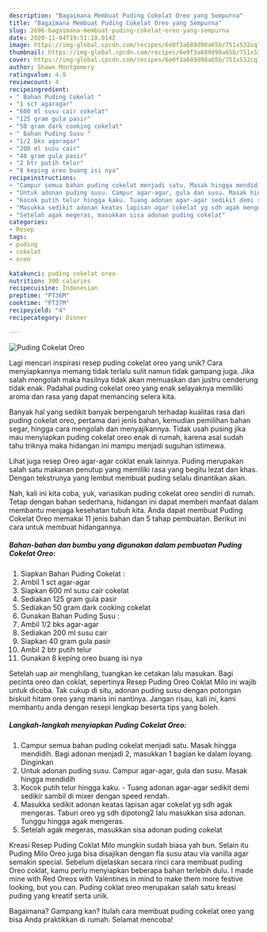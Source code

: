 ```yaml
---
description: "Bagaimana Membuat Puding Cokelat Oreo yang Sempurna"
title: "Bagaimana Membuat Puding Cokelat Oreo yang Sempurna"
slug: 2696-bagaimana-membuat-puding-cokelat-oreo-yang-sempurna
date: 2020-11-04T19:51:18.014Z
image: https://img-global.cpcdn.com/recipes/6e0f3a689d98a65b/751x532cq70/puding-cokelat-oreo-foto-resep-utama.jpg
thumbnail: https://img-global.cpcdn.com/recipes/6e0f3a689d98a65b/751x532cq70/puding-cokelat-oreo-foto-resep-utama.jpg
cover: https://img-global.cpcdn.com/recipes/6e0f3a689d98a65b/751x532cq70/puding-cokelat-oreo-foto-resep-utama.jpg
author: Shawn Montgomery
ratingvalue: 4.9
reviewcount: 4
recipeingredient:
- " Bahan Puding Cokelat "
- "1 sct agaragar"
- "600 ml susu cair cokelat"
- "125 gram gula pasir"
- "50 gram dark cooking cokelat"
- " Bahan Puding Susu "
- "1/2 bks agaragar"
- "200 ml susu cair"
- "40 gram gula pasir"
- "2 btr putih telur"
- "8 keping oreo buang isi nya"
recipeinstructions:
- "Campur semua bahan puding cokelat menjadi satu. Masak hingga mendidih. Bagi adonan menjadi 2, masukkan 1 bagian ke dalam loyang. Dinginkan"
- "Untuk adonan puding susu. Campur agar-agar, gula dan susu. Masak hingga mendidih"
- "Kocok putih telur hingga kaku. Tuang adonan agar-agar sedikit demi sedikir sambil di mixer dengan speed rendah."
- "Masukka sedikit adonan keatas lapisan agar cokelat yg sdh agak mengeras. Taburi oreo yg sdh dipotong2 lalu masukkan sisa adonan. Tunggu hingga agak mengeras."
- "Setelah agak megeras, masukkan sisa adonan puding cokelat"
categories:
- Resep
tags:
- puding
- cokelat
- oreo

katakunci: puding cokelat oreo 
nutrition: 300 calories
recipecuisine: Indonesian
preptime: "PT36M"
cooktime: "PT37M"
recipeyield: "4"
recipecategory: Dinner

---
```



![Puding Cokelat Oreo](https://img-global.cpcdn.com/recipes/6e0f3a689d98a65b/751x532cq70/puding-cokelat-oreo-foto-resep-utama.jpg)

Lagi mencari inspirasi resep puding cokelat oreo yang unik? Cara menyiapkannya memang tidak terlalu sulit namun tidak gampang juga. Jika salah mengolah maka hasilnya tidak akan memuaskan dan justru cenderung tidak enak. Padahal puding cokelat oreo yang enak selayaknya memiliki aroma dan rasa yang dapat memancing selera kita.

Banyak hal yang sedikit banyak berpengaruh terhadap kualitas rasa dari puding cokelat oreo, pertama dari jenis bahan, kemudian pemilihan bahan segar, hingga cara mengolah dan menyajikannya. Tidak usah pusing jika mau menyiapkan puding cokelat oreo enak di rumah, karena asal sudah tahu triknya maka hidangan ini mampu menjadi suguhan istimewa.

Lihat juga resep Oreo agar-agar coklat enak lainnya. Puding merupakan salah satu makanan penutup yang memiliki rasa yang begitu lezat dan khas. Dengan tekstrunya yang lembut membuat puding selalu dinantikan akan.


Nah, kali ini kita coba, yuk, variasikan puding cokelat oreo sendiri di rumah. Tetap dengan bahan sederhana, hidangan ini dapat memberi manfaat dalam membantu menjaga kesehatan tubuh kita. Anda dapat membuat Puding Cokelat Oreo memakai 11 jenis bahan dan 5 tahap pembuatan. Berikut ini cara untuk membuat hidangannya.

<!--inarticleads1-->

##### Bahan-bahan dan bumbu yang digunakan dalam pembuatan Puding Cokelat Oreo:

1. Siapkan  Bahan Puding Cokelat :
1. Ambil 1 sct agar-agar
1. Siapkan 600 ml susu cair cokelat
1. Sediakan 125 gram gula pasir
1. Sediakan 50 gram dark cooking cokelat
1. Gunakan  Bahan Puding Susu :
1. Ambil 1/2 bks agar-agar
1. Sediakan 200 ml susu cair
1. Siapkan 40 gram gula pasir
1. Ambil 2 btr putih telur
1. Gunakan 8 keping oreo buang isi nya


Setelah uap air menghilang, tuangkan ke cetakan lalu masukan. Bagi pecinta oreo dan coklat, sepertinya Resep Puding Oreo Coklat Milo ini wajib untuk dicoba. Tak cukup di situ, adonan puding susu dengan potongan biskuit hitam oreo yang manis ini nantinya. Jangan risau, kali ini, kami membantu anda dengan resepi lengkap beserta tips yang boleh. 

<!--inarticleads2-->

##### Langkah-langkah menyiapkan Puding Cokelat Oreo:

1. Campur semua bahan puding cokelat menjadi satu. Masak hingga mendidih. Bagi adonan menjadi 2, masukkan 1 bagian ke dalam loyang. Dinginkan
1. Untuk adonan puding susu. Campur agar-agar, gula dan susu. Masak hingga mendidih
1. Kocok putih telur hingga kaku. - Tuang adonan agar-agar sedikit demi sedikir sambil di mixer dengan speed rendah.
1. Masukka sedikit adonan keatas lapisan agar cokelat yg sdh agak mengeras. Taburi oreo yg sdh dipotong2 lalu masukkan sisa adonan. Tunggu hingga agak mengeras.
1. Setelah agak megeras, masukkan sisa adonan puding cokelat


Kreasi Resep Puding Coklat Milo mungkin sudah biasa yah bun. Selain itu Puding Milo Oreo juga bisa disajikan dengan fla susu atau vla vanilla agar semakin special. Sebelum dijelaskan secara rinci cara membuat puding Oreo coklat, kamu perlu menyiapkan beberapa bahan terlebih dulu. I made mine with Red Oreos with Valentines in mind to make them more festive looking, but you can. Puding coklat oreo merupakan salah satu kreasi puding yang kreatif serta unik. 

Bagaimana? Gampang kan? Itulah cara membuat puding cokelat oreo yang bisa Anda praktikkan di rumah. Selamat mencoba!
